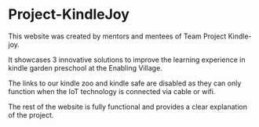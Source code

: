# Project-KindleJoy

This website was created by mentors and mentees of Team Project Kindle-joy.

It showcases 3 innovative solutions to improve the learning experience in kindle garden preschool at the Enabling Village.

The links to our kindle zoo and kindle safe are disabled as they can only function when the IoT technology
is connected via cable or wifi. 

The rest of the website is fully functional and provides a clear explanation of the project.
